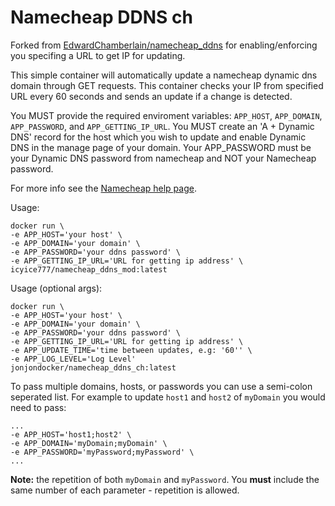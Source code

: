 # Namecheap DDNS ch

Forked from [EdwardChamberlain/namecheap_ddns](https://github.com/EdwardChamberlain/namecheap_ddns) for enabling/enforcing you specifing a URL to get IP for updating.

This simple container will automatically update a namecheap dynamic dns domain through GET requests. This container checks your IP from specified URL every 60 seconds and sends an update if a change is detected. 

You MUST provide the required enviroment variables: `APP_HOST`, `APP_DOMAIN`, `APP_PASSWORD`, and `APP_GETTING_IP_URL`. You MUST create an 'A + Dynamic DNS' record for the host which you wish to update and enable Dynamic DNS in the manage page of your domain. Your APP_PASSWORD must be your Dynamic DNS password from namecheap and NOT your Namecheap password.

For more info see the [Namecheap help page](https://www.namecheap.com/support/knowledgebase/article.aspx/29/11/how-do-i-use-a-browser-to-dynamically-update-the-hosts-ip/).

Usage:
```
docker run \
-e APP_HOST='your host' \
-e APP_DOMAIN='your domain' \
-e APP_PASSWORD='your ddns password' \
-e APP_GETTING_IP_URL='URL for getting ip address' \
icyice777/namecheap_ddns_mod:latest
```

Usage (optional args):
```
docker run \
-e APP_HOST='your host' \
-e APP_DOMAIN='your domain' \
-e APP_PASSWORD='your ddns password' \
-e APP_GETTING_IP_URL='URL for getting ip address' \
-e APP_UPDATE_TIME='time between updates, e.g: '60'' \
-e APP_LOG_LEVEL='Log Level'
jonjondocker/namecheap_ddns_ch:latest
```

To pass multiple domains, hosts, or passwords you can use a semi-colon seperated list. For example to update `host1` and `host2` of `myDomain` you would need to pass:

```
...
-e APP_HOST='host1;host2' \
-e APP_DOMAIN='myDomain;myDomain' \
-e APP_PASSWORD='myPassword;myPassword' \
...
```

**Note:** the repetition of both `myDomain` and `myPassword`. You __must__ include the same number of each parameter - repetition is allowed.


